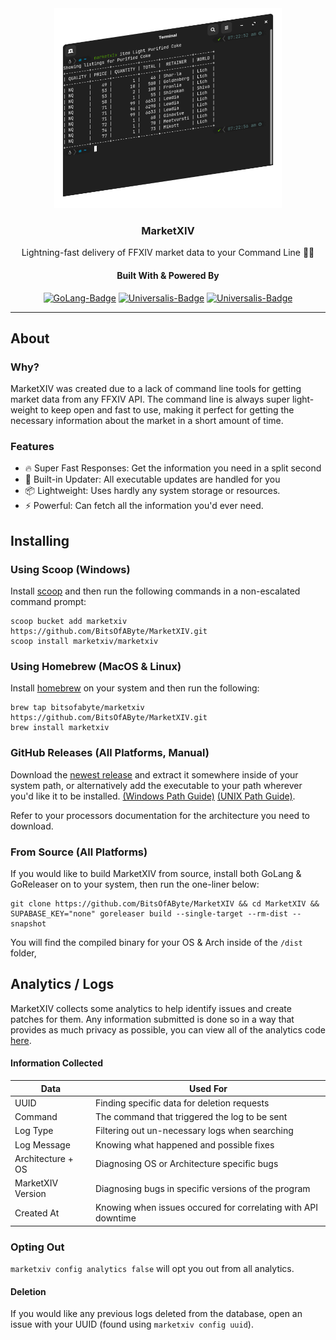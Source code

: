 <div align="center">

<img src = ".assets/cli-example.png" alt="MarketXIV Terminal Example" height="320"/>

### MarketXIV
Lightning-fast delivery of FFXIV market data to your Command Line 🚀🔥

#### Built With & Powered By
[![GoLang-Badge](https://img.shields.io/badge/GoLang-00ADD8?style=for-the-badge&logo=go&logoColor=white)](https://go.dev/)
[![Universalis-Badge](https://img.shields.io/badge/Universalis-orange?style=for-the-badge&logo=swagger&logoColor=white)](https://universalis.app)
[![Universalis-Badge](https://img.shields.io/badge/XIVAPI-purple?style=for-the-badge&logo=swagger&logoColor=white)](https://xivapi.com)

</div>

---

## About
### Why?
MarketXIV was created due to a lack of command line tools for getting market data from any FFXIV API. The command line is always super light-weight to keep open and fast to use, making it perfect for getting the necessary information about the market in a short amount of time.

### Features
- 🔥 Super Fast Responses: Get the information you need in a split second
- 🔧 Built-in Updater: All executable updates are handled for you
- 📦 Lightweight: Uses hardly any system storage or resources.
- ⚡ Powerful: Can fetch all the information you'd ever need.

## Installing
### Using Scoop (Windows)
Install [scoop](https://scoop.sh/) and then run the following commands in a non-escalated command prompt:
```
scoop bucket add marketxiv https://github.com/BitsOfAByte/MarketXIV.git
scoop install marketxiv/marketxiv
```

### Using Homebrew (MacOS & Linux)
Install [homebrew](https://brew.sh/) on your system and then run the following:
```
brew tap bitsofabyte/marketxiv https://github.com/BitsOfAByte/MarketXIV.git
brew install marketxiv
```

### GitHub Releases (All Platforms, Manual)
Download the [newest release](https://github.com/BitsOfAByte/MarketXIV/releases/latest) and extract it somewhere inside of your system path, or alternatively add the executable to your path wherever you'd like it to be installed. [(Windows Path Guide)](https://www.maketecheasier.com/what-is-the-windows-path/) [(UNIX Path Guide)](https://www.computerhope.com/issues/ch001647.htm). 

Refer to your processors documentation for the architecture you need to download.

### From Source (All Platforms)
If you would like to build MarketXIV from source, install both GoLang & GoReleaser on to your system, then run the one-liner below:
```
git clone https://github.com/BitsOfAByte/MarketXIV && cd MarketXIV && SUPABASE_KEY="none" goreleaser build --single-target --rm-dist --snapshot
```
You will find the compiled binary for your OS & Arch inside of the `/dist` folder,

## Analytics / Logs
MarketXIV collects some analytics to help identify issues and create patches for them. Any information submitted is done so in a way that provides as much privacy as possible, you can view all of the analytics code [here](./backend/analytics.go).

#### Information Collected

| Data              | Used For                                                      |
|-------------------|---------------------------------------------------------------|
| UUID              | Finding specific data for deletion requests                   |
| Command           | The command that triggered the log to be sent                 |
| Log Type          | Filtering out un-necessary logs when searching                |
| Log Message       | Knowing what happened and possible fixes                      |
| Architecture + OS | Diagnosing OS or Architecture specific bugs                   |
| MarketXIV Version | Diagnosing bugs in specific versions of the program           |
| Created At        | Knowing when issues occured for correlating with API downtime |

### Opting Out
`marketxiv config analytics false` will opt you out from all analytics.

#### Deletion
If you would like any previous logs deleted from the database, open an issue with your UUID (found using `marketxiv config uuid`).
